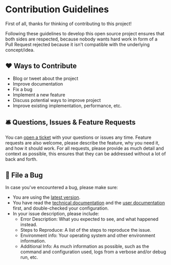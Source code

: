 # Contribution Guidelines

First of all, thanks for thinking of contributing to this project!

Following these guidelines to develop this open source project ensures that both sides are respected, because nobody wants hard work in form of a Pull Request rejected because it isn't compatible with the underlying concept/idea.

## ❤️ Ways to Contribute

- Blog or tweet about the project
- Improve documentation
- Fix a bug
- Implement a new feature
- Discuss potential ways to improve project
- Improve existing implementation, performance, etc.

## 🛎 Questions, Issues & Feature Requests

You can [open a ticket](https://github.com/hull/hull-sellsy/issues/new) with your questions or issues any time. Feature requests are also welcome, please describe the feature, why you need it, and how it should work.
For all requests, please provide as much detail and context as possible, this ensures that they can be addressed without a lot of back and forth.

## 🐛 File a Bug

In case you've encountered a bug, please make sure:

- You are using the [latest version](https://github.com/hull/hull-sellsy/releases).
- You have read the [technical documentation](https://github.com/hull/hull-sellsy/blob/master/README.md) and the [user documentation](https://github.com/hull/hull-sellsy/blob/master/assets/readme.md) first, and
  double-checked your configuration.
- In your issue description, please include:
  - Error Description: What you expected to see, and what happened instead.
  - Steps to Reproduce: A list of the steps to reproduce the issue.
  - Environment info: Your operating system and other environment information.
  - Additional Info: As much information as possible, such as the command and configuration used, logs from a verbose and/or debug run, etc.
